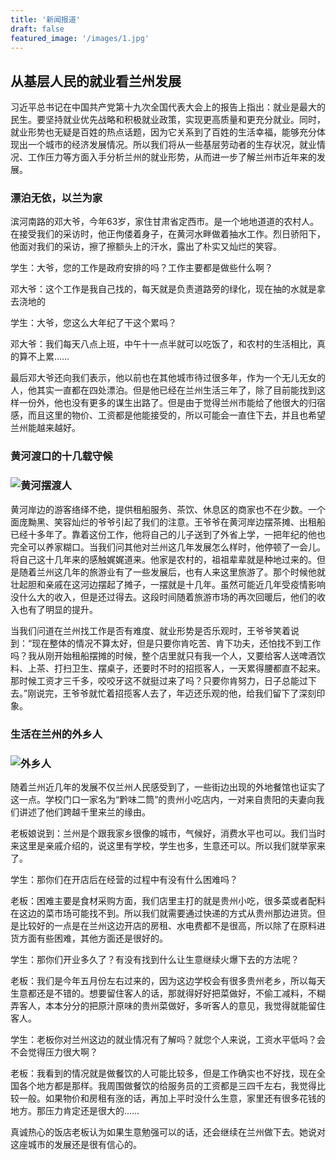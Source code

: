 ```yaml
---
title: '新闻报道'
draft: false
featured_image: '/images/1.jpg'
---
```



## 从基层人民的就业看兰州发展

习近平总书记在中国共产党第十九次全国代表大会上的报告上指出：就业是最大的民生。要坚持就业优先战略和积极就业政策，实现更高质量和更充分就业。同时，就业形势也无疑是百姓的热点话题，因为它关系到了百姓的生活幸福，能够充分体现出一个城市的经济发展情况。所以我们将从一些基层劳动者的生存状况，就业情况、工作压力等方面入手分析兰州的就业形势，从而进一步了解兰州市近年来的发展。

### 漂泊无依，以兰为家

滨河南路的邓大爷，今年63岁，家住甘肃省定西市。是一个地地道道的农村人。在接受我们的采访时，他正佝偻着身子，在黄河水畔做着抽水工作。烈日骄阳下，他面对我们的采访，擦了擦额头上的汗水，露出了朴实又灿烂的笑容。

学生：大爷，您的工作是政府安排的吗？工作主要都是做些什么啊？

邓大爷：这个工作是我自己找的，每天就是负责道路旁的绿化，现在抽的水就是拿去浇地的

学生：大爷，您这么大年纪了干这个累吗？

邓大爷：我们每天八点上班，中午十一点半就可以吃饭了，和农村的生活相比，真的算不上累……

最后邓大爷还向我们表示，他以前也在其他城市待过很多年，作为一个无儿无女的人，他其实一直都在四处漂泊。但是他已经在兰州生活三年了，除了目前能找到这样一份外，他也没有更多的谋生出路了。但是由于觉得兰州市能给了他很大的归宿感，而且这里的物价、工资都是他能接受的，所以可能会一直住下去，并且也希望兰州能越来越好。

### 黄河渡口的十几载守候

### ![黄河摆渡人](/images/1.jpg)

黄河岸边的游客络绎不绝，提供租船服务、茶饮、休息区的商家也不在少数。一个面庞黝黑、笑容灿烂的爷爷引起了我们的注意。王爷爷在黄河岸边摆茶摊、出租船已经十多年了。靠着这份工作，他将自己的儿子送到了外省上学，一把年纪的他也完全可以养家糊口。当我们问其他对兰州这几年发展怎么样时，他停顿了一会儿。将自己这十几年来的感触娓娓道来。他家是农村的，祖祖辈辈就是种地过来的。但是随着兰州这几年的旅游业有了一些发展后，也有人来这里旅游了。那个时候他就壮起胆和亲戚在这河边摆起了摊子，一摆就是十几年。虽然可能近几年受疫情影响没什么大的收入，但是还过得去。这段时间随着旅游市场的再次回暖后，他们的收入也有了明显的提升。

当我们问道在兰州找工作是否有难度、就业形势是否乐观时，王爷爷笑着说到：“现在整体的情况不算太好，但是只要你肯吃苦、肯下功夫，还怕找不到工作吗？我从刚开始租船摆摊的时候，整个店里就只有我一个人，又要给客人送啤酒饮料、上茶、打扫卫生、摆桌子，还要时不时的招揽客人，一天累得腰都直不起来。那时候工资才三千多，咬咬牙这不就挺过来了吗？只要你肯努力，日子总能过下去。”刚说完，王爷爷就忙着招揽客人去了，年迈还乐观的他，给我们留下了深刻印象。

### 生活在兰州的外乡人

### ![外乡人](/images/2.jpg)

随着兰州近几年的发展不仅兰州人民感受到了，一些街边出现的外地餐馆也证实了这一点。学校门口一家名为“黔味二筒”的贵州小吃店内，一对来自贵阳的夫妻向我们讲述了他们跨越千里来兰的缘由。

老板娘说到：兰州是个跟我家乡很像的城市，气候好，消费水平也可以。我们当时来这里是亲戚介绍的，说这里有学校，学生也多，生意还可以。所以我们就举家来了。

学生：那你们在开店后在经营的过程中有没有什么困难吗？

老板：困难主要是食材采购方面，我们店里主打的就是贵州小吃，很多菜或者配料在这边的菜市场可能找不到。所以我们就需要通过快递的方式从贵州那边进货。但是比较好的一点是在兰州这边开店的房租、水电费都不是很高，所以除了在原料进货方面有些困难，其他方面还是很好的。

学生：那你们开业多久了？有没有找到什么让生意继续火爆下去的方法呢？

老板：我们是今年五月份左右过来的，因为这边学校会有很多贵州老乡，所以每天生意都还是不错的。想要留住客人的话，那就得好好把菜做好，不偷工减料，不糊弄客人，本本分分的把原汁原味的贵州菜做好，多听客人的意见，我觉得就能留住客人。

学生：老板你对兰州这边的就业情况有了解吗？就您个人来说，工资水平低吗？会不会觉得压力很大啊？

老板：我看到的情况就是做餐饮的人可能比较多，但是工作确实也不好找，现在全国各个地方都是那样。我周围做餐饮的给服务员的工资都是三四千左右，我觉得比较一般。如果物价和房租有涨的话，再加上平时没什么生意，家里还有很多花钱的地方。那压力肯定还是很大的……

真诚热心的饭店老板认为如果生意勉强可以的话，还会继续在兰州做下去。她说对这座城市的发展还是很有信心的。